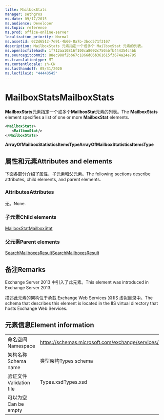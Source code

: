 ```yaml
---
title: MailboxStats
manager: sethgros
ms.date: 09/17/2015
ms.audience: Developer
ms.topic: reference
ms.prod: office-online-server
localization_priority: Normal
ms.assetid: 022d6512-7e91-4b60-8a7b-3bcd571f3107
description: MailboxStats 元素指定一个或多个 MailboxStat 元素的列表。
ms.openlocfilehash: 1f712aa10816f100ca8092c750abfb444354c4bb
ms.sourcegitcommit: 88ec988f2bb67c1866d06b361615f3674a24e795
ms.translationtype: MT
ms.contentlocale: zh-CN
ms.lasthandoff: 05/31/2020
ms.locfileid: "44440545"
---
```

# <a name="mailboxstats"></a><span data-ttu-id="8f5b6-103">MailboxStats</span><span class="sxs-lookup"><span data-stu-id="8f5b6-103">MailboxStats</span></span>

<span data-ttu-id="8f5b6-104">**MailboxStats**元素指定一个或多个**MailboxStat**元素的列表。</span><span class="sxs-lookup"><span data-stu-id="8f5b6-104">The **MailboxStats** element specifies a list of one or more **MailboxStat** elements.</span></span> 
  
```XML
<MailboxStats>
   <MailboxStat/>
</MailboxStats>
```

<span data-ttu-id="8f5b6-105">**ArrayOfMailboxStatisticsItemsType**</span><span class="sxs-lookup"><span data-stu-id="8f5b6-105">**ArrayOfMailboxStatisticsItemsType**</span></span>

## <a name="attributes-and-elements"></a><span data-ttu-id="8f5b6-106">属性和元素</span><span class="sxs-lookup"><span data-stu-id="8f5b6-106">Attributes and elements</span></span>

<span data-ttu-id="8f5b6-107">下面各部分介绍了属性、子元素和父元素。</span><span class="sxs-lookup"><span data-stu-id="8f5b6-107">The following sections describe attributes, child elements, and parent elements.</span></span>
  
### <a name="attributes"></a><span data-ttu-id="8f5b6-108">Attributes</span><span class="sxs-lookup"><span data-stu-id="8f5b6-108">Attributes</span></span>

<span data-ttu-id="8f5b6-109">无。</span><span class="sxs-lookup"><span data-stu-id="8f5b6-109">None.</span></span>
  
### <a name="child-elements"></a><span data-ttu-id="8f5b6-110">子元素</span><span class="sxs-lookup"><span data-stu-id="8f5b6-110">Child elements</span></span>

[<span data-ttu-id="8f5b6-111">MailboxStat</span><span class="sxs-lookup"><span data-stu-id="8f5b6-111">MailboxStat</span></span>](mailboxstat.md)
  
### <a name="parent-elements"></a><span data-ttu-id="8f5b6-112">父元素</span><span class="sxs-lookup"><span data-stu-id="8f5b6-112">Parent elements</span></span>

[<span data-ttu-id="8f5b6-113">SearchMailboxesResult</span><span class="sxs-lookup"><span data-stu-id="8f5b6-113">SearchMailboxesResult</span></span>](searchmailboxesresult.md)
  
## <a name="remarks"></a><span data-ttu-id="8f5b6-114">备注</span><span class="sxs-lookup"><span data-stu-id="8f5b6-114">Remarks</span></span>

<span data-ttu-id="8f5b6-115">Exchange Server 2013 中引入了此元素。</span><span class="sxs-lookup"><span data-stu-id="8f5b6-115">This element was introduced in Exchange Server 2013.</span></span>
  
<span data-ttu-id="8f5b6-116">描述此元素的架构位于承载 Exchange Web Services 的 IIS 虚拟目录中。</span><span class="sxs-lookup"><span data-stu-id="8f5b6-116">The schema that describes this element is located in the IIS virtual directory that hosts Exchange Web Services.</span></span>
  
## <a name="element-information"></a><span data-ttu-id="8f5b6-117">元素信息</span><span class="sxs-lookup"><span data-stu-id="8f5b6-117">Element information</span></span>

|||
|:-----|:-----|
|<span data-ttu-id="8f5b6-118">命名空间</span><span class="sxs-lookup"><span data-stu-id="8f5b6-118">Namespace</span></span>  <br/> |https://schemas.microsoft.com/exchange/services/2006/types  <br/> |
|<span data-ttu-id="8f5b6-119">架构名称</span><span class="sxs-lookup"><span data-stu-id="8f5b6-119">Schema name</span></span>  <br/> |<span data-ttu-id="8f5b6-120">类型架构</span><span class="sxs-lookup"><span data-stu-id="8f5b6-120">Types schema</span></span>  <br/> |
|<span data-ttu-id="8f5b6-121">验证文件</span><span class="sxs-lookup"><span data-stu-id="8f5b6-121">Validation file</span></span>  <br/> |<span data-ttu-id="8f5b6-122">Types.xsd</span><span class="sxs-lookup"><span data-stu-id="8f5b6-122">Types.xsd</span></span>  <br/> |
|<span data-ttu-id="8f5b6-123">可以为空</span><span class="sxs-lookup"><span data-stu-id="8f5b6-123">Can be empty</span></span>  <br/> ||
   

